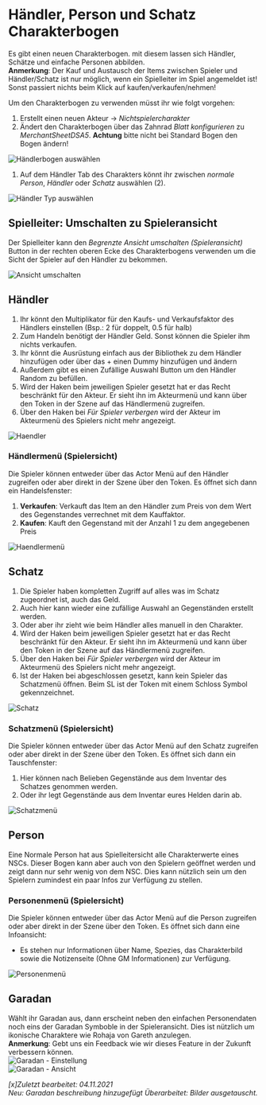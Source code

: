 # Händler, Person und Schatz Charakterbogen
Es gibt einen neuen Charakterbogen. mit diesem lassen sich Händler, Schätze und einfache Personen abbilden.  
**Anmerkung**: Der Kauf und Austausch der Items zwischen Spieler und Händler/Schatz ist nur möglich, wenn ein Spielleiter im Spiel angemeldet ist! Sonst passiert nichts beim Klick auf kaufen/verkaufen/nehmen!   
  
Um den Charakterbogen zu verwenden müsst ihr wie folgt vorgehen:  
1. Erstellt einen neuen Akteur -> *Nichtspielercharakter*  
2. Ändert den Charakterbogen über das Zahnrad *Blatt konfigurieren* zu *MerchantSheetDSA5*. **Achtung** bitte nicht bei Standard Bogen den Bogen ändern!  

![Händlerbogen auswählen](images/de-haendler_0.png)  
  
1. Auf dem Händler Tab des Charakters könnt ihr zwischen *normale Person*, *Händler* oder *Schatz* auswählen (2).  
  
![Händler Typ auswählen](images/de-haendler_1.png)  
  
## Spielleiter: Umschalten zu Spieleransicht

Der Spielleiter kann den *Begrenzte Ansicht umschalten (Spieleransicht)* Button in der rechten oberen Ecke des Charakterbogens verwenden um die Sicht der Spieler auf den Händler zu bekommen.  
  
![Ansicht umschalten](images/de-haendler_0.png)

## Händler
1. Ihr könnt den Multiplikator für den Kaufs- und Verkaufsfaktor des Händlers einstellen (Bsp.: 2 für doppelt, 0.5 für halb)
2. Zum Handeln benötigt der Händler Geld. Sonst können die Spieler ihm nichts verkaufen. 
3. Ihr könnt die Ausrüstung einfach aus der Bibliothek zu dem Händler hinzufügen oder über das + einen Dummy hinzufügen und ändern 
4. Außerdem gibt es einen Zufällige Auswahl Button um den Händler Random zu befüllen.  
5. Wird der Haken beim jeweiligen Spieler gesetzt hat er das Recht beschränkt für den Akteur. Er sieht ihn im Akteurmenü und kann über den Token in der Szene auf das Händlermenü zugreifen.
6. Über den Haken bei *Für Spieler verbergen* wird der Akteur im Akteurmenü des Spielers nicht mehr angezeigt.  
  
![Haendler](images/de-haendler_0.png)

### Händlermenü (Spielersicht)
Die Spieler können entweder über das Actor Menü auf den Händler zugreifen oder aber direkt in der Szene über den Token. Es öffnet sich dann ein Handelsfenster:  
1. **Verkaufen**: Verkauft das Item an den Händler zum Preis von dem Wert des Gegenstandes verrechnet mit dem Kauffaktor.  
2. **Kaufen**: Kauft den Gegenstand mit der Anzahl 1 zu dem angegebenen Preis
  
![Haendlermenü](images/de-haendler_1.png) 

## Schatz
1. Die Spieler haben kompletten Zugriff auf alles was im Schatz zugeordnet ist, auch das Geld.
2. Auch hier kann wieder eine zufällige Auswahl an Gegenständen erstellt werden. 
3. Oder aber ihr zieht wie beim Händler alles manuell in den Charakter.
4. Wird der Haken beim jeweiligen Spieler gesetzt hat er das Recht beschränkt für den Akteur. Er sieht ihn im Akteurmenü und kann über den Token in der Szene auf das Händlermenü zugreifen.
5. Über den Haken bei *Für Spieler verbergen* wird der Akteur im Akteurmenü des Spielers nicht mehr angezeigt.
6. Ist der Haken bei abgeschlossen gesetzt, kann kein Spieler das Schatzmenü öffnen. Beim SL ist der Token mit einem Schloss Symbol gekennzeichnet. 

![Schatz](images/de-haendler_0.png)
  
### Schatzmenü (Spielersicht)
Die Spieler können entweder über das Actor Menü auf den Schatz zugreifen oder aber direkt in der Szene über den Token. Es öffnet sich dann ein Tauschfenster:  
1. Hier können nach Belieben Gegenstände aus dem Inventar des Schatzes genommen werden.  
2. Oder ihr legt Gegenstände aus dem Inventar eures Helden darin ab.  

![Schatzmenü](images/de-haendler_1.png)

## Person
Eine Normale Person hat aus Spielleitersicht alle Charakterwerte eines NSCs. Dieser Bogen kann aber auch von den Spielern geöffnet werden und zeigt dann nur sehr wenig von dem NSC. Dies kann nützlich sein um den Spielern zumindest ein paar Infos zur Verfügung zu stellen.

### Personenmenü (Spielersicht)
Die Spieler können entweder über das Actor Menü auf die Person zugreifen oder aber direkt in der Szene über den Token. Es öffnet sich dann eine Infoansicht:
* Es stehen nur Informationen über Name, Spezies, das Charakterbild sowie die Notizenseite (Ohne GM Informationen) zur Verfügung.
  
![Personenmenü](images/de-haendler_0.png)

## Garadan
Wählt ihr Garadan aus, dann erscheint neben den einfachen Personendaten noch eins der Garadan Symboble in der Spieleransicht. Dies ist nützlich um ikonische Charaktere wie Rohaja von Gareth anzulegen.   
**Anmerkung**: Gebt uns ein Feedback wie wir dieses Feature in der Zukunft verbessern können.  
![Garadan - Einstellung](images/de-haendler_0.png)  
![Garadan - Ansicht](images/de-haendler_1.png)  

*[x]Zuletzt bearbeitet: 04.11.2021*  
*Neu: Garadan beschreibung hinzugefügt*
*Überarbeitet: Bilder ausgetauscht.*
